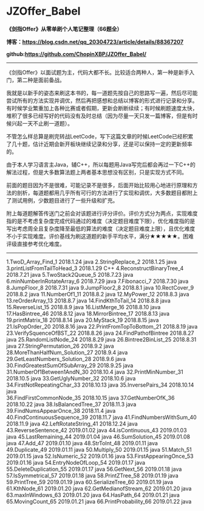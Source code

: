 # JZOffer_Babel

**《剑指Offer》从零单刷个人笔记整理（66题全）**

**博客：https://blog.csdn.net/qq_20304723/article/details/88367207**

**github:https://github.com/ChopinXBP/JZOffer_Babel/**

---

《剑指Offer》以面试题为主，代码大都不长。比较适合两种人，第一种是新手入门，第二种是面前备战。

我就是以新手的姿态来刷这本书的，每一道题先按自己的思路写一遍，然后尽可能尝试所有的方法实现并调优，然后再把感想和总结以博客的形式进行记录和分享。有时候学业繁重加上各种比赛或者假期，更新会断断续续；有时候刷题速度太快，堆积了很多已经写好的代码没有及时总结（因为尽量一天只发一篇博客，但是有时候兴起一天不止刷一道题）。

不管怎么样总算是刷完转战LeetCode，写下这篇文章的时候LeetCode已经积累了几十题，估计近期会新开板块继续记录和分享，还是可以保持一定的更新频率的。

由于本人学习语言主Java，辅C++，所以每题用Java写完后都会再过一下C++的解法过程，但是大多数算法题上两者基本思想没有区别，只是实现方式不同。

前面的题目因为不是很难，可能记录不是很多，后面开始比较用心地进行原理和方法的剖析，每道题都用几乎所有可行的方法进行了实现和调优，大多数题目都附上了测试用例，少数题目进行了一些升级和扩充。

附上每道题解答传送门之前会对该题进行评分评价。评价方式分为两点，实现难度指的是不考虑复杂度完成代码通过的难度（决定题目难度下限），优化难度指的是写出考虑周全且复杂度降至最低的算法的难度（决定题目难度上限），且优化难度不小于实现难度。评价基线为刷这道题的新手平均水平，满分★★★★★。困难评级直接参考优化难度。

---

1.TwoD_Array_Find_1				2018.1.24	java
2.StringReplace_2				2018.1.25   java
3.printListFromTailToHead_3		2018.1.29	C++
4.ReconstructBinaryTree_4		2018.7.21	java
5.TwoStack2Queue_5				2018.7.23	java
6.minNumberInRotateArray_6		2018.7.29	java
7.Fibonacci_7					2018.7.30	java
8.JumpFloor_8					2018.7.31	java
9.JumpFloor2_8					2018.8.1	java
10.RectCover_9					2018.8.2	java
11.NumberOf1_11					2018.8.2	java
12.MyPower_12					2018.8.3	java
13.reOrderArray_13				2018.8.7	java
14.FindKthToTail_14				2018.8.8	java
15.ReverseList_15				2018.8.9	java
16.ListMerge_16					2018.8.10	java
17.HasBintree_46				2018.8.12	java
18.MirrorBintree_17				2018.8.13	java
19.printMatrix_18				2018.8.14	java
20.MyStack_19					2018.8.15	java
21.IsPopOrder_20				2018.8.16	java
22.PrintFromTopToBottom_21		2018.8.19	java
23.VerifySquenceOfBST_22		2018.8.26	java
24.FindPathofBintree			2018.8.27	java
25.RandomListNode_24			2018.8.29	java
26.Bintree2BinList_25			2018.8.31	java
27.StringPermutation_26			2018.9.2	java
28.MoreThanHalfNum_Solution_27	2018.9.4	java
29.GetLeastNumbers_Solution_28	2018.9.6	java
30.FindGreatestSumOfSubArray_29	2018.9.25	java
31.NumberOf1Between1AndN_30		2018.10.4	java
32.PrintMinNumber_31			2018.10.5	java
33.GetUglyNumber_32				2018.10.6	java
34.FirstNotRepeatingChar_33		2018.10.13	java
35.InversePairs_34				2018.10.14	java                                                                                                                                                                                                                                                                                                                     
36.FindFirstCommonNode_35		2018.10.15	java
37.GetNumberOfK_36				2018.10.22	java
38.IsBalancedTree_37			2018.11.3	java
39.FindNumsAppearOnce_38		2018.11.4	java
40.FindContinuousSequence_39	2018.11.7	java
41.FindNumbersWithSum_40		2018.11.9	java
42.LeftRotateString_41			2018.12.24	java
43.ReverseSentence_42			2019.01.02	java
44.isContinuous_43				2019.01.03	java
45.LastRemaining_44				2019.01.04	java
46.SumSolution_45				2019.01.08	java
47.Add_47						2019.01.10	java
48.StrToInt_48					2019.01.11	java
49.Duplicate_49					2019.01.11	java
50.Multiply_50					2019.01.15	java
51.Match_51						2019.01.15	java
52.IsNumeric_52					2019.01.16	java
53.FirstAppearingOnce_53		2019.01.16	java
54.EntryNodeOfLoop_54			2019.01.17	java
55.DeleteDuplication_55			2019.01.17	java
56.GetNext_56					2019.01.18	java
57.IsSymmetrical_57				2019.01.18	java
58.PrintZTree_58				2019.01.19	java
59.PrintTree_59					2019.01.19	java
60.SerializeTree_60				2019.01.19	java
61.KthNode_61					2019.01.20	java
62.GetMedianofStream_62			2019.01.20	java
63.maxInWindows_63				2019.01.20	java
64.HasPath_64					2019.01.21	java
65.MovingCount_65				2019.01.21	java
66.PrintProbability_66			2019.01.22	java
